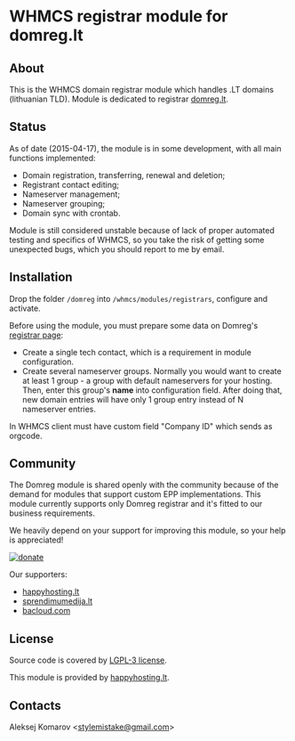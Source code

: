 # WHMCS registrar module for domreg.lt

## About

This is the WHMCS domain registrar module which handles .LT domains (lithuanian
TLD). Module is dedicated to registrar [domreg.lt].


## Status

As of date (2015-04-17), the module is in some development, with all main
functions implemented:

* Domain registration, transferring, renewal and deletion;
* Registrant contact editing;
* Nameserver management;
* Nameserver grouping;
* Domain sync with crontab.

Module is still considered unstable because of lack of proper automated testing
and specifics of WHMCS, so you take the risk of getting some unexpected bugs,
which you should report to me by email.


## Installation

Drop the folder `/domreg` into `/whmcs/modules/registrars`, configure and
activate.

Before using the module, you must prepare some data on Domreg's
[registrar page][registrar]:

* Create a single tech contact, which is a requirement in module configuration.
* Create several nameserver groups. Normally you would want to create at least 1
group - a group with default nameservers for your hosting. Then, enter this
group's **name** into configuration field. After doing that, new domain entries
will have only 1 group entry instead of N nameserver entries.

In WHMCS client must have custom field "Company ID" which sends as orgcode.

## Community

The Domreg module is shared openly with the community because of the demand for
modules that support custom EPP implementations. This module currently supports
only Domreg registrar and it's fitted to our business requirements.

We heavily depend on your support for improving this module, so your help is
appreciated!

[![donate][paypal_button]][paypal_link]

Our supporters:

* [happyhosting.lt]
* [sprendimumedija.lt]
* [bacloud.com]

## License

Source code is covered by [LGPL-3 license][license].

This module is provided by [happyhosting.lt].


## Contacts

Aleksej Komarov <[stylemistake@gmail.com]>

[license]: LICENSE.md
[paypal_link]: https://www.paypal.com/cgi-bin/webscr?cmd=_s-xclick&hosted_button_id=FU6CN3MMFV52Q
[paypal_button]: https://www.paypalobjects.com/en_US/i/btn/btn_donate_SM.gif
[domreg.lt]: http://www.domreg.lt/
[registrar]: http://www.domreg.lt/registrar/
[happyhosting.lt]: http://happyhosting.lt/
[sprendimumedija.lt]: http://sprendimumedija.lt/
[stylemistake@gmail.com]: mailto:stylemistake@gmail.com
[stylemistake.com]: http://stylemistake.com/
[bacloud.com]: https://www.bacloud.com/
